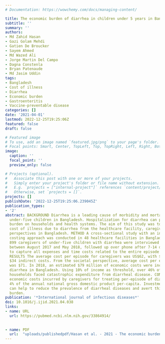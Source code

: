 ```yaml
---
# Documentation: https://wowchemy.com/docs/managing-content/

title: The economic burden of diarrhea in children under 5 years in Bangladesh
subtitle: ''
summary: ''
authors:
- Md Zahid Hasan
- Gazi Golam Mehdi
- Gatien De Broucker
- Sayem Ahmed
- Md Wazed Ali
- Jorge Martin Del Campo
- Dagna Constenla
- Bryan Patenaude
- Md Jasim Uddin
tags:
- Bangladesh
- Cost of illness
- Diarrhea
- Economic burden
- Gastroenteritis
- Vaccine-preventable disease
categories: []
date: '2021-04-01'
lastmod: 2022-12-25T19:25:06Z
featured: false
draft: false

# Featured image
# To use, add an image named `featured.jpg/png` to your page's folder.
# Focal points: Smart, Center, TopLeft, Top, TopRight, Left, Right, BottomLeft, Bottom, BottomRight.
image:
  caption: ''
  focal_point: ''
  preview_only: false

# Projects (optional).
#   Associate this post with one or more of your projects.
#   Simply enter your project's folder or file name without extension.
#   E.g. `projects = ["internal-project"]` references `content/project/deep-learning/index.md`.
#   Otherwise, set `projects = []`.
projects: []
publishDate: '2022-12-25T19:25:06.239045Z'
publication_types:
- '2'
abstract: BACKGROUND Diarrhea is a leading cause of morbidity and mortality among
  under-five children in Bangladesh. Hospitalization for diarrhea can pose a significant
  burden on households and health systems. The aim of this study was to estimate the
  cost of illness due to diarrhea from the healthcare facility, caregiver, and societal
  perspectives in Bangladesh. METHOD A cross-sectional study with an ingredient-based
  costing approach was conducted in 48 healthcare facilities in Bangladesh. In total,
  899 caregivers of under-five children with diarrhea were interviewed face-to-face
  between August 2017 and May 2018, followed up over phone after 7-14 days of discharge,
  to capture all expenses and time costs related to the entire episode of diarrhea.
  RESULTS The average cost per episode for caregivers was US$62, with $29 direct and
  $34 indirect costs. From the societal perspective, average cost per episode of diarrhea
  was $71. In 2018, an estimated $79 million of economic costs were incurred for treating
  diarrhea in Bangladesh. Using 10% of income as threshold, over 46% of interviewed
  households faced catastrophic expenditure from diarrheal disease. CONCLUSION The
  economic costs incurred by caregivers for treating per-episode of diarrhea was around
  4% of the annual national gross domestic product per-capita. Investment in vaccination
  can help to reduce the prevalence of diarrheal diseases and avert this public health
  burden.
publication: '*International journal of infectious diseases*'
doi: 10.1016/j.ijid.2021.04.038
links:
- name: URL
  url: https://pubmed.ncbi.nlm.nih.gov/33864914/
  
    
- name: PDF
  url:  "uploads/publishedpdf/Hasan et al. - 2021 - The economic burden of diarrhea in children under 5 years in Bangladesh-annotated.pdf"     
---
```

